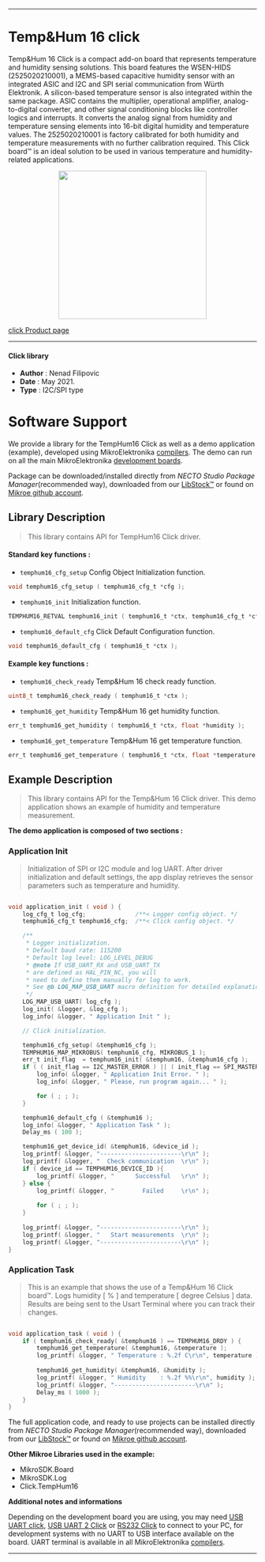 
---
# Temp&Hum 16 click

Temp&Hum 16 Click is a compact add-on board that represents temperature and humidity sensing solutions. This board features the WSEN-HIDS (2525020210001), a MEMS-based capacitive humidity sensor with an integrated ASIC and I2C and SPI serial communication from Würth Elektronik. A silicon-based temperature sensor is also integrated within the same package. ASIC contains the multiplier, operational amplifier, analog-to-digital converter, and other signal conditioning blocks like controller logics and interrupts. It converts the analog signal from humidity and temperature sensing elements into 16-bit digital humidity and temperature values. The 2525020210001 is factory calibrated for both humidity and temperature measurements with no further calibration required. This Click board™ is an ideal solution to be used in various temperature and humidity-related applications.

<p align="center">
  <img src="https://download.mikroe.com/images/click_for_ide/temphum16_click.png" height=300px>
</p>

[click Product page](https://www.mikroe.com/temphum-16-click)

---


#### Click library

- **Author**        : Nenad Filipovic
- **Date**          : May 2021.
- **Type**          : I2C/SPI type


# Software Support

We provide a library for the TempHum16 Click
as well as a demo application (example), developed using MikroElektronika
[compilers](https://www.mikroe.com/necto-studio).
The demo can run on all the main MikroElektronika [development boards](https://www.mikroe.com/development-boards).

Package can be downloaded/installed directly from *NECTO Studio Package Manager*(recommended way), downloaded from our [LibStock&trade;](https://libstock.mikroe.com) or found on [Mikroe github account](https://github.com/MikroElektronika/mikrosdk_click_v2/tree/master/clicks).

## Library Description

> This library contains API for TempHum16 Click driver.

#### Standard key functions :

- `temphum16_cfg_setup` Config Object Initialization function.
```c
void temphum16_cfg_setup ( temphum16_cfg_t *cfg );
```

- `temphum16_init` Initialization function.
```c
TEMPHUM16_RETVAL temphum16_init ( temphum16_t *ctx, temphum16_cfg_t *cfg );
```

- `temphum16_default_cfg` Click Default Configuration function.
```c
void temphum16_default_cfg ( temphum16_t *ctx );
```

#### Example key functions :

- `temphum16_check_ready` Temp&Hum 16 check ready function.
```c
uint8_t temphum16_check_ready ( temphum16_t *ctx );
```

- `temphum16_get_humidity` Temp&Hum 16 get humidity function.
```c
err_t temphum16_get_humidity ( temphum16_t *ctx, float *humidity );
```

- `temphum16_get_temperature` Temp&Hum 16 get temperature function.
```c
err_t temphum16_get_temperature ( temphum16_t *ctx, float *temperature );
```

## Example Description

> This library contains API for the Temp&Hum 16 Click driver.
> This demo application shows an example of 
> humidity and temperature measurement.

**The demo application is composed of two sections :**

### Application Init

> Initialization of SPI or I2C module and log UART.
> After driver initialization and default settings, 
> the app display retrieves the sensor parameters 
> such as temperature and humidity.

```c

void application_init ( void ) {
    log_cfg_t log_cfg;              /**< Logger config object. */
    temphum16_cfg_t temphum16_cfg;  /**< Click config object. */

    /** 
     * Logger initialization.
     * Default baud rate: 115200
     * Default log level: LOG_LEVEL_DEBUG
     * @note If USB_UART_RX and USB_UART_TX 
     * are defined as HAL_PIN_NC, you will 
     * need to define them manually for log to work. 
     * See @b LOG_MAP_USB_UART macro definition for detailed explanation.
     */
    LOG_MAP_USB_UART( log_cfg );
    log_init( &logger, &log_cfg );
    log_info( &logger, " Application Init " );

    // Click initialization.

    temphum16_cfg_setup( &temphum16_cfg );
    TEMPHUM16_MAP_MIKROBUS( temphum16_cfg, MIKROBUS_1 );
    err_t init_flag  = temphum16_init( &temphum16, &temphum16_cfg );
    if ( ( init_flag == I2C_MASTER_ERROR ) || ( init_flag == SPI_MASTER_ERROR ) ) {
        log_info( &logger, " Application Init Error. " );
        log_info( &logger, " Please, run program again... " );

        for ( ; ; );
    }

    temphum16_default_cfg ( &temphum16 );
    log_info( &logger, " Application Task " );
    Delay_ms ( 100 );

    temphum16_get_device_id( &temphum16, &device_id );
    log_printf( &logger, "-----------------------\r\n" );
    log_printf( &logger, "  Check communication  \r\n" ); 
    if ( device_id == TEMPHUM16_DEVICE_ID ){
        log_printf( &logger, "      Successful   \r\n" );    
    } else {
        log_printf( &logger, "        Failed     \r\n" );
        
        for ( ; ; );
    }
    
    log_printf( &logger, "-----------------------\r\n" );
    log_printf( &logger, "   Start measurements  \r\n" );
    log_printf( &logger, "-----------------------\r\n" );
}

```

### Application Task

> This is an example that shows the use of a Temp&Hum 16 Click board™.
> Logs humidity [ % ] and temperature [ degree Celsius ] data.
> Results are being sent to the Usart Terminal where you can track their changes.

```c

void application_task ( void ) {
    if ( temphum16_check_ready( &temphum16 ) == TEMPHUM16_DRDY ) {
        temphum16_get_temperature( &temphum16, &temperature );
        log_printf( &logger, " Temperature : %.2f C\r\n", temperature ); 
        
        temphum16_get_humidity( &temphum16, &humidity );
        log_printf( &logger, " Humidity    : %.2f %%\r\n", humidity ); 
        log_printf( &logger, "-----------------------\r\n" );
        Delay_ms ( 1000 );
    }
}

```

The full application code, and ready to use projects can be installed directly from *NECTO Studio Package Manager*(recommended way), downloaded from our [LibStock&trade;](https://libstock.mikroe.com) or found on [Mikroe github account](https://github.com/MikroElektronika/mikrosdk_click_v2/tree/master/clicks).

**Other Mikroe Libraries used in the example:**

- MikroSDK.Board
- MikroSDK.Log
- Click.TempHum16

**Additional notes and informations**

Depending on the development board you are using, you may need
[USB UART click](https://www.mikroe.com/usb-uart-click),
[USB UART 2 Click](https://www.mikroe.com/usb-uart-2-click) or
[RS232 Click](https://www.mikroe.com/rs232-click) to connect to your PC, for
development systems with no UART to USB interface available on the board. UART
terminal is available in all MikroElektronika
[compilers](https://shop.mikroe.com/compilers).

---

